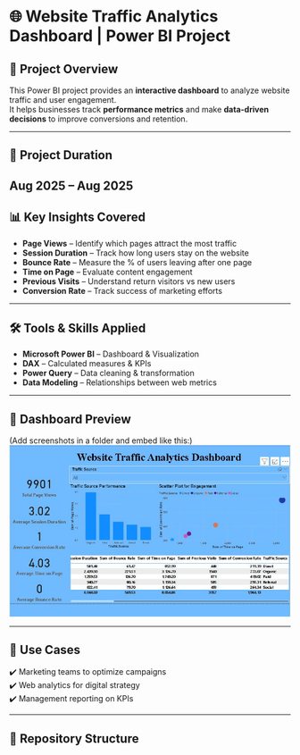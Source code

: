 # 🌐 Website Traffic Analytics Dashboard | Power BI Project  

## 📌 Project Overview  
This Power BI project provides an **interactive dashboard** to analyze website traffic and user engagement.  
It helps businesses track **performance metrics** and make **data-driven decisions** to improve conversions and retention.  

---
## 📅 Project Duration
**Aug 2025 – Aug 2025**
---


## 📊 Key Insights Covered  
- **Page Views** – Identify which pages attract the most traffic  
- **Session Duration** – Track how long users stay on the website  
- **Bounce Rate** – Measure the % of users leaving after one page  
- **Time on Page** – Evaluate content engagement  
- **Previous Visits** – Understand return visitors vs new users  
- **Conversion Rate** – Track success of marketing efforts  

---

## 🛠️ Tools & Skills Applied  
- **Microsoft Power BI** – Dashboard & Visualization  
- **DAX** – Calculated measures & KPIs  
- **Power Query** – Data cleaning & transformation  
- **Data Modeling** – Relationships between web metrics  

---

## 📸 Dashboard Preview  
(Add screenshots in a folder and embed like this:)  
![Website Traffic Dashboard](4.jpg)  

---

## 🎯 Use Cases  
✔️ Marketing teams to optimize campaigns  
✔️ Web analytics for digital strategy  
✔️ Management reporting on KPIs  

---

## 📂 Repository Structure  
